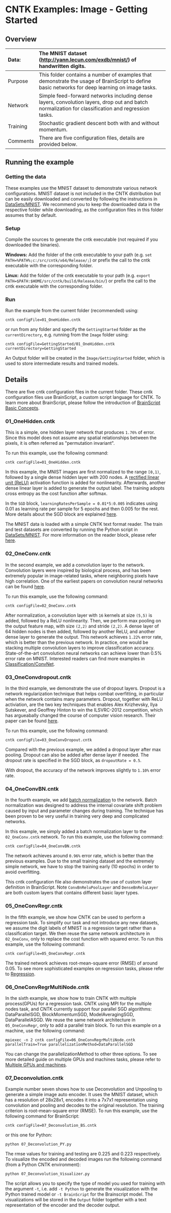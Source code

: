 # CNTK Examples: Image - Getting Started

## Overview

|Data:     |The MNIST dataset (http://yann.lecun.com/exdb/mnist/) of handwritten digits.
|:---------|:---
|Purpose   |This folder contains a number of examples that demonstrate the usage of BrainScript to define basic networks for deep learning on image tasks.
|Network   |Simple feed-forward networks including dense layers, convolution layers, drop out and batch normalization for classification and regression tasks.
|Training  |Stochastic gradient descent both with and without momentum.
|Comments  |There are five configuration files, details are provided below.

## Running the example

### Getting the data

These examples use the MNIST dataset to demonstrate various network configurations. MNIST dataset is not included in the CNTK distribution but can be easily downloaded and converted by following the instructions in [DataSets/MNIST](../DataSets/MNIST). We recommend you to keep the downloaded data in the respective folder while downloading, as the configuration files in this folder assumes that by default.

### Setup

Compile the sources to generate the cntk executable (not required if you downloaded the binaries).

__Windows:__ Add the folder of the cntk executable to your path
(e.g. `set PATH=%PATH%;c:/src/cntk/x64/Release/;`)
or prefix the call to the cntk executable with the corresponding folder.

__Linux:__ Add the folder of the cntk executable to your path
(e.g. `export PATH=$PATH:$HOME/src/cntk/build/Release/bin/`)
or prefix the call to the cntk executable with the corresponding folder.

### Run

Run the example from the current folder (recommended) using:

`cntk configFile=01_OneHidden.cntk`

or run from any folder and specify the `GettingStarted` folder as the `currentDirectory`,
e.g. running from the `Image` folder using:

`cntk configFile=GettingStarted/01_OneHidden.cntk currentDirectory=GettingStarted`

An Output folder will be created in the `Image/GettingStarted` folder, which is used to store intermediate results and trained models.

## Details

There are five cntk configuration files in the current folder. These cntk configuration files use BrainScript, a custom script language for CNTK. To learn more about BrainScript, please follow the introduction of [BrainScript Basic Concepts](https://docs.microsoft.com/en-us/cognitive-toolkit/Brainscript-Basic-concepts).

### 01_OneHidden.cntk

This is a simple, one hidden layer network that produces `1.76%` of error. Since this model does not assume any spatial relationships between the pixels, it is often referred as "permutation invariant".

To run this example, use the following command:

`cntk configFile=01_OneHidden.cntk`

In this example, the MNIST images are first normalized to the range `[0,1)`, followed by a single dense hidden layer with 200 nodes. A [rectified linear unit (ReLU)](http://machinelearning.wustl.edu/mlpapers/paper_files/icml2010_NairH10.pdf) activation function is added for nonlinearity. Afterwards, another dense linear layer is added to generate the output label. The training adopts cross entropy as the cost function after softmax.

In the `SGD` block, `learningRatesPerSample = 0.01*5:0.005` indicates using 0.01 as learning rate per sample for 5 epochs and then 0.005 for the rest. More details about the SGD block are explained [here](https://docs.microsoft.com/en-us/cognitive-toolkit/Brainscript-SGD-Block).

The MNIST data is loaded with a simple CNTK text format reader. The train and test datasets are converted by running the Python script in [DataSets/MNIST](../DataSets/MNIST). For more information on the reader block, please refer [here](https://docs.microsoft.com/en-us/cognitive-toolkit/Brainscript-Reader-block).

### 02_OneConv.cntk

In the second example, we add a convolution layer to the network. Convolution layers were inspired by biological process, and has been extremely popular in image-related tasks, where neighboring pixels have high correlation. One of the earliest papers on convolution neural networks can be found [here](http://yann.lecun.com/exdb/publis/pdf/lecun-01a.pdf).

To run this example, use the following command:

`cntk configFile=02_OneConv.cntk`

After normalization, a convolution layer with `16` kernels at size `(5,5)` is added, followed by a ReLU nonlinearity. Then, we perform max pooling on the output feature map, with size `(2,2)` and stride `(2,2)`. A dense layer of 64 hidden nodes is then added, followed by another ReLU, and another dense layer to generate the output. This network achieves `1.22%` error rate, which is better than the previous network.
In practice, one would be stacking multiple convolution layers to improve classification accuracy. State-of-the-art convolution neural networks can achieve lower than 0.5% error rate on MNIST. Interested readers can find more examples in [Classification/ConvNet](../Classification/ConvNet).

### 03_OneConvdropout.cntk

In the third example, we demonstrate the use of dropout layers. Dropout is a network regularization technique that helps combat overfitting, in particular when the network contains many parameters. Dropout, together with ReLU activiation, are the two key techniques that enables Alex Krizhevsky, Ilya Sutskever, and Geoffrey Hinton to win the ILSVRC-2012 competition, which has argueabally changed the course of computer vision research. Their paper can be found [here](https://papers.nips.cc/paper/4824-imagenet-classification-with-deep-convolutional-neural-networks.pdf).

To run this example, use the following command:

`cntk configFile=03_OneConvDropout.cntk`

Compared with the previous example, we added a dropout layer after max pooling. Dropout can also be added after dense layer if needed. The dropout rate is specified in the SGD block, as `dropoutRate = 0.5`.

With dropout, the accuracy of the network improves slightly to `1.10%` error rate.

### 04_OneConvBN.cntk

In the fourth example, we add [batch normalization](https://arxiv.org/abs/1502.03167) to the network. Batch normalization was designed to address the internal covariate shift problem caused by input and parameter changes during training. The technique has been proven to be very useful in training very deep and complicated networks.

In this example, we simply added a batch normalization layer to the `02_OneConv.cntk` network. To run this example, use the following command:

`cntk configFile=04_OneConvBN.cntk`

The network achieves around `0.96%` error rate, which is better than the previous examples. Due to the small training dataset and the extremely simple network, we have to stop the training early (10 epochs) in order to avoid overfitting.

This cntk configuration file also demonstrates the use of custom layer definition in BrainScript. Note `ConvBnReluPoolLayer` and `DenseBnReluLayer` are both custom layers that contains different basic layer types.

### 05_OneConvRegr.cntk

In the fifth example, we show how CNTK can be used to perform a regression task. To simplify our task and not introduce any new datasets, we assume the digit labels of MNIST is a regression target rather than a classification target. We then reuse the same network architecture in `02_OneConv`, only to replace the cost function with squared error. To run this example, use the following command:

`cntk configFile=05_OneConvRegr.cntk`

 The trained network achieves root-mean-square error (RMSE) of around 0.05. To see more sophisticated examples on regression tasks, please refer to [Regression](../Regression).

### 06_OneConvRegrMultiNode.cntk

In the sixth example, we show how to train CNTK with multiple process(GPUs) for a regression task. CNTK using MPI for the multiple nodes task, and CNTK currently support four parallel SGD algorithms: DataParallelSGD, BlockMomentumSGD, ModelAveragingSGD, DataParallelASGD. We reuse the same network architecture in `05_OneConvRegr`, only to add a parallel train block. To run this example on a machine, use the following command:

`mpiexec -n 2 cntk configFile=06_OneConvRegrMultiNode.cntk parallelTrain=True parallelizationMethod=DataParallelSGD`

You can change the parallelizationMethod to other three options. To see more detailed guide on multiple GPUs and machines tasks, please refer to [Multiple GPUs and machines](https://docs.microsoft.com/en-us/cognitive-toolkit/Multiple-GPUs-and-machines).

### 07_Deconvolution.cntk

Example number seven shows how to use Deconvolution and Unpooling to generate a simple image auto encoder. It uses the MNIST dataset, which has a resolution of 28x28x1, encodes it into a 7x7x1 representation using convolution and pooling and decodes to the original resolution. The training criterion is root-mean-square error (RMSE). To run this example, use the following command for BrainScript:

`cntk configFile=07_Deconvolution_BS.cntk`

or this one for Python:

`python 07_Deconvolution_PY.py`

The rmse values for training and testing are 0.225 and 0.223 respectively. To visualize the encoded and decoded images run the following command (from a Python CNTK environment):

`python 07_Deconvolution_Visualizer.py`

The script allows you to specify the type of model you used for training with the argument `-t`, i.e. add `-t Python` to generate the visualization with the Python trained model or `-t BrainScript` for the Brainscript model. The visualizations will be stored in the `Output` folder together with a text representation of the encoder and the decoder output.
